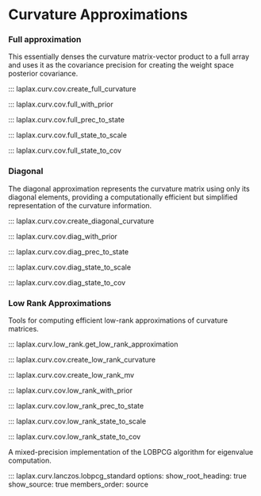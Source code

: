 # Curvature Approximations

### Full approximation

This essentially denses the curvature matrix-vector product to a full array and uses it as the covariance precision for creating the weight space posterior covariance.

::: laplax.curv.cov.create_full_curvature

::: laplax.curv.cov.full_with_prior

::: laplax.curv.cov.full_prec_to_state

::: laplax.curv.cov.full_state_to_scale

::: laplax.curv.cov.full_state_to_cov

### Diagonal

The diagonal approximation represents the curvature matrix using only its diagonal elements, providing a computationally efficient but simplified representation of the curvature information.

::: laplax.curv.cov.create_diagonal_curvature

::: laplax.curv.cov.diag_with_prior

::: laplax.curv.cov.diag_prec_to_state

::: laplax.curv.cov.diag_state_to_scale

::: laplax.curv.cov.diag_state_to_cov

### Low Rank Approximations

Tools for computing efficient low-rank approximations of curvature matrices.

::: laplax.curv.low_rank.get_low_rank_approximation

::: laplax.curv.cov.create_low_rank_curvature

::: laplax.curv.cov.create_low_rank_mv

::: laplax.curv.cov.low_rank_with_prior

::: laplax.curv.cov.low_rank_prec_to_state

::: laplax.curv.cov.low_rank_state_to_scale

::: laplax.curv.cov.low_rank_state_to_cov


A mixed-precision implementation of the LOBPCG algorithm for eigenvalue computation.

::: laplax.curv.lanczos.lobpcg_standard
    options:
      show_root_heading: true
      show_source: true
      members_order: source
